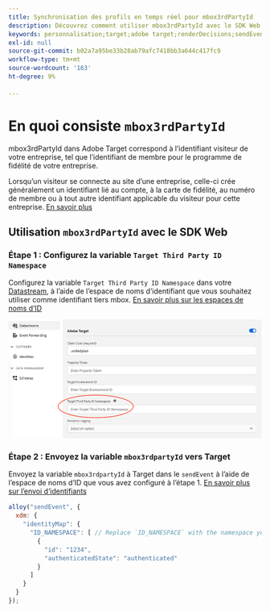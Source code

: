```yaml
---
title: Synchronisation des profils en temps réel pour mbox3rdPartyId
description: Découvrez comment utiliser mbox3rdPartyId avec le SDK Web de Adobe Experience Platform.
keywords: personnalisation;target;adobe target;renderDecisions;sendEvent;mbox3rdPartyId;
exl-id: null
source-git-commit: b02a7a95be33b28ab79afc7418bb3a644c417fc9
workflow-type: tm+mt
source-wordcount: '163'
ht-degree: 9%

---
```



# En quoi consiste `mbox3rdPartyId`

mbox3rdPartyId dans Adobe Target correspond à l’identifiant visiteur de votre entreprise, tel que l’identifiant de membre pour le programme de fidélité de votre entreprise.

Lorsqu’un visiteur se connecte au site d’une entreprise, celle-ci crée généralement un identifiant lié au compte, à la carte de fidélité, au numéro de membre ou à tout autre identifiant applicable du visiteur pour cette entreprise. [En savoir plus](https://experienceleague.adobe.com/docs/target/using/audiences/visitor-profiles/3rd-party-id.html?lang=en#)


## Utilisation `mbox3rdPartyId` avec le SDK Web

### Étape 1 : Configurez la variable `Target Third Party ID Namespace`

Configurez la variable `Target Third Party ID Namespace` dans votre [Datastream](../../fundamentals/datastreams.md), à l’aide de l’espace de noms d’identifiant que vous souhaitez utiliser comme identifiant tiers mbox.
[En savoir plus sur les espaces de noms d’ID](https://experienceleague.adobe.com/docs/experience-platform/identity/namespaces.html?lang=fr)

![](assets/mbox3rdpartyid.png)

### Étape 2 : Envoyez la variable `mbox3rdpartyId` vers Target

Envoyez la variable `mbox3rdpartyId` à Target dans le `sendEvent` à l’aide de l’espace de noms d’ID que vous avez configuré à l’étape 1.
[En savoir plus sur l’envoi d’identifiants](../../identity/overview.md#syncing-identities)

```javascript
alloy("sendEvent", {
  xdm: {
    "identityMap": {
      "ID_NAMESPACE": [ // Replace `ID_NAMESPACE` with the namespace you have configured in Step 1.
        {
          "id": "1234",
          "authenticatedState": "authenticated"
        }
      ]
    }
  }
});
```


